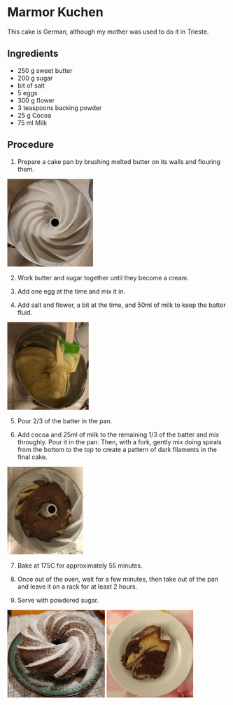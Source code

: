 # Marmor Kuchen

This cake is German, although my mother was used to do it in Trieste.

## Ingredients

- 250 g  sweet butter
- 200 g  sugar
- bit of salt
- 5      eggs
- 300 g  flower
- 3 teaspoons backing powder
- 25  g  Cocoa
- 75  ml Milk

## Procedure

1. Prepare a cake pan by brushing melted butter on its walls and flouring them.
<img src="./images/flouredPan.jpg" height=200 alt="Floured pan">

2. Work butter and sugar together until they become a cream.

3. Add one egg at the time and mix it in.

4. Add salt and flower, a bit at the time, and 50ml of milk to keep the batter fluid.
<img src="./images/batter.jpg" height=200  rotate=90 alt="">

5. Pour 2/3 of the batter in the pan.

6. Add cocoa and 25ml of milk to the remaining 1/3 of the batter and mix throughly. Pour it in the pan. Then, with a fork, gently mix doing spirals from the bottom to the top to create a pattern of dark filaments in the final cake.
<img src="./images/inthepan.jpg" height=200 alt="">

7. Bake at 175C for approximately 55 minutes.

8. Once out of the oven, wait for a few minutes, then take out of the pan and leave it on a rack for at least 2 hours.

9. Serve with powdered sugar.
<img src="./images/powderedCake.jpg" height=200 alt="">
<img src="./images/slice.jpg" height=200 alt="">
